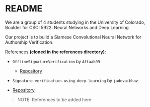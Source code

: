 # README

We are a group of 4 students studying in the University of Colorado, Boulder for
 CSCI 5922: Neural Networks and Deep Learning


Our project is to build a Siamese Convolutional Neural Network for Authorship Verification.

References **(cloned in the references directory)**:
- `OfflineSignatureVerification` by `Aftaab99`
	- [Repository](https://github.com/Aftaab99/OfflineSignatureVerification.git)

- `Signature-verification-using-deep-learning` by `jadevaibhav` 
- [Repository](https://github.com/jadevaibhav/Signature-verification-using-deep-learning.git)

> NOTE: References to be added here



